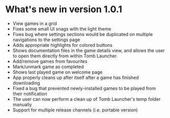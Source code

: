 ﻿# What's new in version 1.0.1
 - View games in a grid
 - Fixes some small UI snags with the light theme
 - Fixes bug where settings sections would be duplicated on multiple navigations to the settings page
 - Adds appropriate highlights for colored buttons
 - Shows documentation files in the game details view, and allows the user to open them directly from within Tomb Launcher.
 - Add/remove games from favourites
 - Mark/unmark game as completed
 - Shows last played game on welcome page
 - App properly cleans up after itself after a game has finished downloading
 - Fixed a bug that prevented newly-installed games to be played from their notification
 - The user can now perform a clean up of Tomb Launcher's temp folder manually
 - Support for multiple release channels (i.e. portable version)